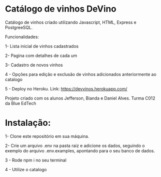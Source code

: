 # Catálogo de vinhos DeVino

Catálogo de vinhos criado utilizando Javascript, HTML, Express e PostgreeSQL. 

Funcionalidades:
 
1- Lista inicial de vinhos cadastrados

2- Pagina com detalhes de cada um

3- Cadastro de novos vinhos

4 - Opções para edição e exclusão de vinhos adicionados anteriormente ao catalogo

5 - Deploy no Heroku. Link: https://devvinos.herokuapp.com/

Projeto criado com os alunos Jefferson, Bianda e Daniel Alves. Turma C012 da Blue EdTech


# Instalação:

1- Clone este repositório em sua máquina.

2- Crie um arquivo .env na pasta raiz e adicione os dados, seguindo o exemplo do arquivo .env.examples, apontando para o seu banco de dados.

3 - Rode npm i no seu terminal

4 - Utilize o catalogo


